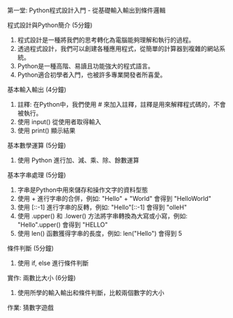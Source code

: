 第一堂: Python程式設計入門 - 從基礎輸入輸出到條件邏輯

程式設計與Python簡介 (5分鐘)
1. 程式設計是一種將我們的思考轉化為電腦能夠理解和執行的過程。
2. 透過程式設計，我們可以創建各種應用程式，從簡單的計算器到複雜的網站系統。
3. Python是一種高階、易讀且功能強大的程式語言。
4. Python適合初學者入門，也被許多專業開發者所喜愛。

基本輸入輸出 (4分鐘)
1. 註釋: 在Python中，我們使用 # 來加入註釋，註釋是用來解釋程式碼的，不會被執行。
2. 使用 input() 從使用者取得輸入
3. 使用 print() 顯示結果

基本數學運算 (5分鐘)
1. 使用 Python 進行加、減、乘、除、餘數運算

基本字串處理 (5分鐘)
1. 字串是Python中用來儲存和操作文字的資料型態
2. 使用 + 進行字串的合併，例如: "Hello" + "World" 會得到 "HelloWorld"
3. 使用 [::-1] 進行字串的反轉，例如: "Hello"[::-1] 會得到 "olleH"
4. 使用 .upper() 和 .lower() 方法將字串轉換為大寫或小寫，例如: "Hello".upper() 會得到 "HELLO"
5. 使用 len() 函數獲得字串的長度，例如: len("Hello") 會得到 5

條件判斷 (5分鐘)
1. 使用 if, else 進行條件判斷

實作: 兩數比大小 (6分鐘)
1. 使用所學的輸入輸出和條件判斷，比較兩個數字的大小

作業: 猜數字遊戲
